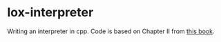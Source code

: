 # lox-interpreter
Writing an interpreter in cpp.
Code is based on Chapter II from [this book](https://craftinginterpreters.com/).
